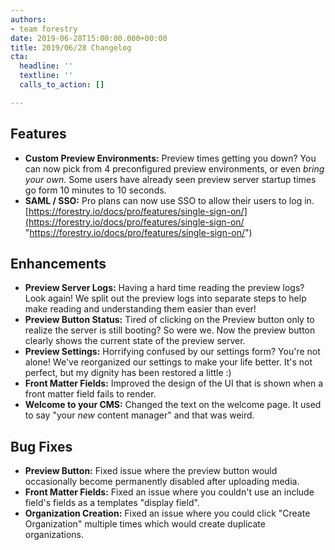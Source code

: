 ```yaml
---
authors:
- team forestry
date: 2019-06-28T15:00:00.000+00:00
title: 2019/06/28 Changelog
cta:
  headline: ''
  textline: ''
  calls_to_action: []

---
```

## Features

* **Custom Preview Environments:** Preview times getting you down? You can now pick from 4 preconfigured preview environments, or even _bring your own._ Some users have already seen preview server startup times go form 10 minutes to 10 seconds.
* **SAML / SSO:** Pro plans can now use SSO to allow their users to log in. [https://forestry.io/docs/pro/features/single-sign-on/](https://forestry.io/docs/pro/features/single-sign-on/ "https://forestry.io/docs/pro/features/single-sign-on/")

## Enhancements

* **Preview Server Logs:** Having a hard time reading the preview logs? Look again! We split out the preview logs into separate steps to help make reading and understanding them easier than ever!
* **Preview Button Status:** Tired of clicking on the Preview button only to realize the server is still booting? So were we. Now the preview button clearly shows the current state of the preview server.
* **Preview Settings:** Horrifying confused by our settings form? You're not alone! We've reorganized our settings to make your life better. It's not perfect, but my dignity has been restored a little :)
* **Front Matter Fields:** Improved the design of the UI that is shown when a front matter field fails to render.
* **Welcome to your CMS:** Changed the text on the welcome page. It used to say "your _new_ content manager" and that was weird.

## Bug Fixes

* **Preview Button:** Fixed issue where the preview button would occasionally become permanently disabled after uploading media.
* **Front Matter Fields:** Fixed an issue where you couldn't use an include field's fields as a templates "display field".
* **Organization Creation:** Fixed an issue where you could click "Create Organization" multiple times which would create duplicate organizations.